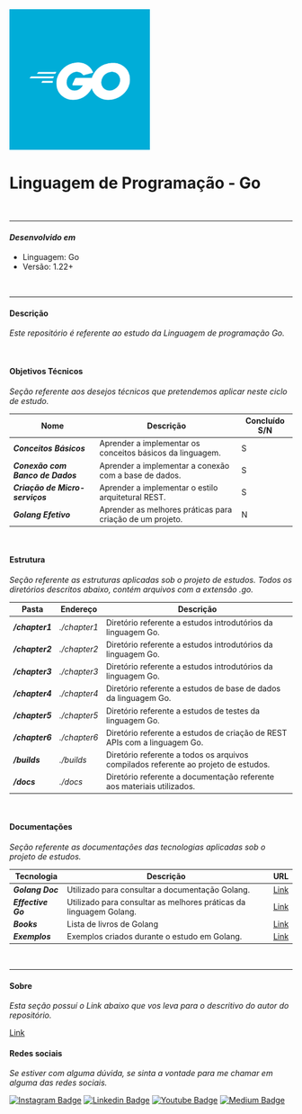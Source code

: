 <img src="https://github.com/DiegoJCordeiro/DiegoJCordeiro/blob/main/assets/Go-logo.png" width=250>

# Linguagem de Programação - Go

</br>

<hr>


#### ***Desenvolvido em***

- Linguagem: Go
- Versão: 1.22+

</br>

<hr>

#### **Descrição**

*Este repositório é referente ao estudo da Linguagem de programação Go.*

</br>

#### **Objetivos Técnicos**

*Seção referente aos desejos técnicos que pretendemos aplicar neste ciclo de estudo.*

| Nome                             | Descrição                                                 | Concluído S/N |
| -------------------------------- | --------------------------------------------------------- |--------------|
| ***Conceitos Básicos***          | Aprender a implementar os conceitos básicos da linguagem. | S            |
| ***Conexão com Banco de Dados*** | Aprender a implementar a conexão com a base de dados.     | S            |
| ***Criação de Micro-serviços***  | Aprender a implementar o estilo arquitetural REST.        | S            |
| ***Golang Efetivo***             | Aprender as melhores práticas para criação de um projeto. | N            |

</br>

#### **Estrutura**

*Seção referente as estruturas aplicadas sob o projeto de estudos. Todos os diretórios descritos abaixo, contém arquivos com a extensão .go.*

| Pasta           | Endereço     | Descrição                                                                           |
|-----------------|--------------|-------------------------------------------------------------------------------------|
| ***/chapter1*** | *./chapter1* | Diretório referente a estudos introdutórios da linguagem Go.                        |
| ***/chapter2*** | *./chapter2* | Diretório referente a estudos introdutórios da linguagem Go.                        |
| ***/chapter3*** | *./chapter3* | Diretório referente a estudos introdutórios da linguagem Go.                        |
| ***/chapter4*** | *./chapter4* | Diretório referente a estudos de base de dados da linguagem Go.                     |
| ***/chapter5*** | *./chapter5* | Diretório referente a estudos de testes da linguagem Go.                            |
| ***/chapter6*** | *./chapter6* | Diretório referente a estudos de criação de REST APIs com a linguagem Go.           |
| ***/builds***   | *./builds*   | Diretório referente a todos os arquivos compilados referente ao projeto de estudos. |
| ***/docs***     | *./docs*     | Diretório referente a documentação referente aos materiais utilizados.  |

</br>

#### **Documentações**

*Seção referente as documentações das tecnologias aplicadas sob o projeto de estudos.*

| Tecnologia         | Descrição                                                          | URL                                        |
|--------------------|--------------------------------------------------------------------|--------------------------------------------|
| ***Golang Doc***   | Utilizado para consultar a documentação Golang.                    | [Link](https://go.dev/doc/)                |
| ***Effective Go*** | Utilizado para consultar as melhores práticas da linguagem Golang. | [Link](https://go.dev/doc/effective_go)    |
| ***Books***        | Lista de livros de Golang                                          | [Link](https://github.com/dariubs/GoBooks) | 
| ***Exemplos***     | Exemplos criados durante o estudo em Golang.                       | [Link](./docs/pages/Examples.md)           |

</br>

<hr>


#### **Sobre**

*Esta seção possuí o Link abaixo que vos leva para o descritivo do autor do repositório.*

[Link](./docs/pages/Author.md)

#### **Redes sociais**

*Se estiver com alguma dúvida, se sinta a vontade para me chamar em alguma das redes sociais.*

[![Instagram Badge](https://img.shields.io/badge/-instagram-red?style=for-the-badge&logo=instagram&logoColor=white&link=https://github.com/DiegoJCordeiro)](https://www.instagram.com/developer.mano/) [![Linkedin Badge](https://img.shields.io/badge/-Linkedin-blue?style=for-the-badge&logo=Linkedin&logoColor=white&link=https://github.com/DiegoJCordeiro)](https://www.linkedin.com/in/diego-cordeiro-552948229/) [![Youtube Badge](https://img.shields.io/badge/-Youtube-red?style=for-the-badge&logo=Youtube&logoColor=white&link=https://github.com/DiegoJCordeiro)](https://www.youtube.com/@manodev5540) [![Medium Badge](https://img.shields.io/badge/-Medium-black?style=for-the-badge&logo=Medium&logoColor=white&link=https://github.com/DiegoJCordeiro)](https://medium.com/@diegocordeiro.contatos) 